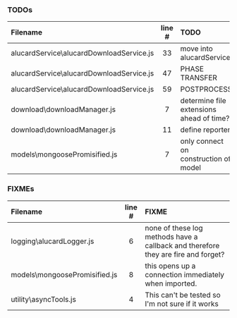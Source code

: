 ### TODOs
| Filename | line # | TODO
|:------|:------:|:------
| alucardService\alucardDownloadService.js | 33 | move into alucardService
| alucardService\alucardDownloadService.js | 47 | PHASE TRANSFER
| alucardService\alucardDownloadService.js | 59 | POSTPROCESS
| download\downloadManager.js | 7 | determine file extensions ahead of time?
| download\downloadManager.js | 11 | define reporter
| models\mongoosePromisified.js | 7 | only connect on construction of model

### FIXMEs
| Filename | line # | FIXME
|:------|:------:|:------
| logging\alucardLogger.js | 6 | none of these log methods have a callback and therefore they are fire and forget?
| models\mongoosePromisified.js | 8 | this opens up a connection immediately when imported.
| utility\asyncTools.js | 4 | This can't be tested so I'm not sure if it works